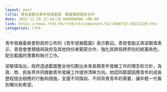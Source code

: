 ```yaml
---
layout: post
title: 青發會歡迎青年發展藍圖　稱會積極緊密合作
date: 2022-12-20 22:44:19.000000000 +08:00
link: https://news.rthk.hk/rthk/ch/component/k2/1680719-20221220.htm
categories: rthk
---
```


青年發展委員會對政府公布的《青年發展藍圖》表示歡迎。青發會副主席梁毓偉表示，青發會會積極與政府及其他持份者緊密合作，強化其跨局跨界別的統籌角色，配合藍圖的落實和執行工作。

梁毓偉指出，政府透過藍圖整全地勾劃出未來長期青年發展工作的理念和方針，為政、商、民各界共同推動青年發展工作提供清晰方向。他認同藍圖因應青年的成長歷程提出相應的行動和措施，支援不同階段、不同背景青年的需要，讓年輕一代看到曙光和希望。
